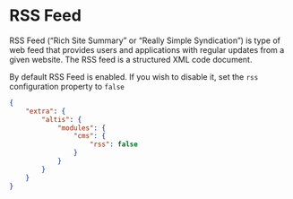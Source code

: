 # RSS Feed

RSS Feed (“Rich Site Summary” or “Really Simple Syndication”) is type of web feed that provides users and applications with regular updates from a given website. The RSS feed is a structured XML code document.

By default RSS Feed is enabled. If you wish to disable it, set the `rss` configuration property to `false`

```json
{
	"extra": {
		"altis": {
			"modules": {
				"cms": {
					"rss": false
				}
			}
		}
	}
}
```
